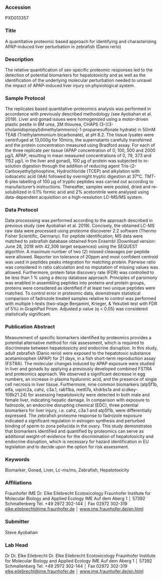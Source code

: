 ### Accession
PXD013357

### Title
A quantitative proteomic based approach for identifying and characterizing APAP-induced liver perturbation in zebrafish (Danio rerio)

### Description
The relative quantification of sex-specific proteomic responses led to the detection of potential biomarkers for hepatotoxicity and as well as the identification of the underlying molecular perturbation needed to unravel the impact of APAP-induced liver injury on physiological system.

### Sample Protocol
The replicates based quantitative-proteomics analysis was performed in accordance with previously described methodology (see Ayobahan et al. 2019). Liver and gonad issues were homogenized using a motor-driven plastic pestle in 6M urea, 2M thiourea, CHAPS (3-[(3-cholamidopropyl)dimethylammonio]-1-propanesulfonate hydrate) in 50mM TEAB (Triethylammonium bicarbonate), at pH 8.2. The tissue lysates were centrifuged at 13,000g for 10mins, the supernatants carefully transferred and the protein concentration measured using Bradford assay. For each of the three replicate per tissue (APAP concentration of 0, 100, 500 and 2000 µg/L APAP, resulting in mean measured concentrations of 0, 79, 373 and 1152 µg/L in the liver and gonad), 100 µg of protein was subjected to in-solution digestion through the addition of reducing agent Tris-(2-Carboxyethyl)phosphine, Hydrochloride (TCEP) and alkylation with iodoacetic acid (IAA) followed by overnight tryptic digestion at 37°C. TMT-6-plex labelling of 100 μg of tryptic peptides was carried out according to manufacturer’s instructions. Thereafter, samples were pooled, dried and re-solubilized in 0.1% formic acid and 2% acetonitrile were analysed using data-dependent acquisition on a high-resolution LC–MS/MS system.

### Data Protocol
Data processsing was performed according to the approach described in previous study (see Ayobahan et al. 2019). Concisely, the obtained LC-MS raw data were processed using proteome discoverer 2.2 software (Thermo Fisher Scientific, Germany). For peptide identification, MS data were matched to zebrafish database obtained from Ensembl (Download version: June 28, 2018 with 42,306 target sequences) using the SEQUEST algorithm. A maximum number of two (2) missed cleavages per peptide were allowed. Reporter ion tolerance of 20ppm and most confident centroid was used in peptides peaks integration for matching protein. Pairwise ratio was considered in ratio calculation and no imputation of missing values was allowed. Furthermore, protein false discovery rate (FDR) was controlled to be less than 1 % using a decoy database approach. Principles of parsimony was enabled in assembling peptides into proteins and protein groups, proteins were considered as identified if at least two unique peptides were matched. To control error in proteomic data, downstream statistical comparison of fadrozole treated samples relative to control was performed with multiple t-tests (two-stage Benjamini, Krieger, & Yekutieli test with FDR of 5%) in GraphPad Prism. Adjusted p value (q < 0.05) was considered statistically significant.

### Publication Abstract
Measurement of specific biomarkers identified by proteomics provides a potential alternative method for risk assessment, which is required to discriminate between hepatotoxicity and endocrine disruption. In this study, adult zebrafish (Danio rerio) were exposed to the hepatotoxic substance acetaminophen (APAP) for 21 days, in a fish short-term reproduction assay (FSTRA). The molecular changes induced by APAP exposure were studied in liver and gonads by applying a previously developed combined FSTRA and proteomics approach. We observed a significant decrease in egg numbers, an increase in plasma hyaluronic acid, and the presence of single cell necrosis in liver tissue. Furthermore, nine common biomarkers (atp5f1b, etfa, uqcrc2a, cahz, c3a.1, rab11ba, mettl7a, khdrbs1a and si:dkey-108k21.24) for assessing hepatotoxicity were detected in both male and female liver, indicating hepatic damage. In comparison with exposure to fadrozole, an endocrine disrupting chemical (EDC), three potential biomarkers for liver injury, i.e. cahz, c3a.1 and atp5f1b, were differentially expressed. The zebrafish proteome response to fadrozole exposure indicated a significant regulation in estrogen synthesis and perturbed binding of sperm to zona pellucida in the ovary. This study demonstrates that biomarkers identified and quantified by proteomics can serve as additional weight-of-evidence for the discrimination of hepatotoxicity and endocrine disruption, which is necessary for hazard identification in EU legislation and to decide upon the option for risk assessment.

### Keywords
Biomarker, Gonad, Liver, Lc-ms/ms, Zebrafish, Hepatotoxicity

### Affiliations
Fraunhofer IME
Dr. Elke Eilebrecht Ecotoxicology Fraunhofer Institute for Molecular Biology and Applied Ecology IME Auf dem Aberg 1 │ 57392 Schmallenberg Tel. +49 2972 302-144 │ Fax 02972 302-319 elke.eilebrecht@ime.fraunhofer.de │ www.ime.fraunhofer.de/en.html

### Submitter
Steve Ayobahan

### Lab Head
Dr Dr. Elke Eilebrecht
Dr. Elke Eilebrecht Ecotoxicology Fraunhofer Institute for Molecular Biology and Applied Ecology IME Auf dem Aberg 1 │ 57392 Schmallenberg Tel. +49 2972 302-144 │ Fax 02972 302-319 elke.eilebrecht@ime.fraunhofer.de │ www.ime.fraunhofer.de/en.html



